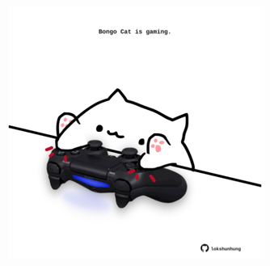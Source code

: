 <!-- built at 04/03/2021, 21:01:33 UTC -->
<p align="center">
  <img width="500" height="500" src="./ReadmeImage.svg">
</p>
